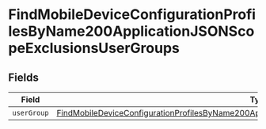 # FindMobileDeviceConfigurationProfilesByName200ApplicationJSONScopeExclusionsUserGroups


## Fields

| Field                                                                                                                                                                                                                         | Type                                                                                                                                                                                                                          | Required                                                                                                                                                                                                                      | Description                                                                                                                                                                                                                   |
| ----------------------------------------------------------------------------------------------------------------------------------------------------------------------------------------------------------------------------- | ----------------------------------------------------------------------------------------------------------------------------------------------------------------------------------------------------------------------------- | ----------------------------------------------------------------------------------------------------------------------------------------------------------------------------------------------------------------------------- | ----------------------------------------------------------------------------------------------------------------------------------------------------------------------------------------------------------------------------- |
| `userGroup`                                                                                                                                                                                                                   | [FindMobileDeviceConfigurationProfilesByName200ApplicationJSONScopeExclusionsUserGroupsUserGroup](../../models/operations/findmobiledeviceconfigurationprofilesbyname200applicationjsonscopeexclusionsusergroupsusergroup.md) | :heavy_minus_sign:                                                                                                                                                                                                            | N/A                                                                                                                                                                                                                           |